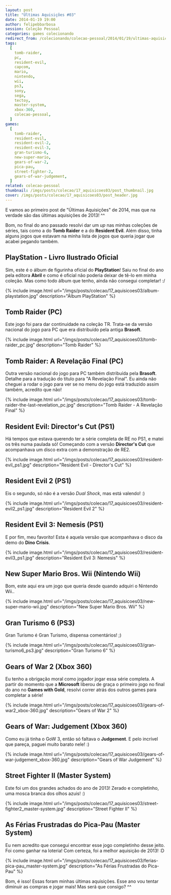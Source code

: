 ```yaml
---
layout: post
title: "Últimas Aquisições #03"
date: 2014-01-19 19:00
author: felipebbarbosa
session: Coleção Pessoal
categories: games colecionando
redirect_from: /colecionando/colecao-pessoal/2014/01/19/ultimas-aquisicoes-03.html
tags:
  [
    tomb-raider,
    pc,
    resident-evil,
    capcom,
    mario,
    nintendo,
    wii,
    ps3,
    sony,
    sega,
    tectoy,
    master-system,
    xbox-360,
    colecao-pessoal,
  ]
games:
  [
    tomb-raider,
    resident-evil,
    resident-evil-2,
    resident-evil-3,
    gran-turismo-6,
    new-super-mario,
    gears-of-war-2,
    pica-pau,
    street-fighter-2,
    gears-of-war-judgement,
  ]
related: colecao-pessoal
thumbnail: /imgs/posts/colecao/17_aquisicoes03/post_thumbnail.jpg
cover: /imgs/posts/colecao/17_aquisicoes03/post_header.jpg
---
```


E vamos ao primeiro post de "Últimas Aquisições" de 2014, mas que na verdade são das últimas aquisições de 2013! ^^

Bom, no final do ano passado resolvi dar um _up_ nas minhas coleções de séries, tais como a do **Tomb Raider** e a do **Resident Evil**. Além disso, tinha alguns jogos que estavam na minha lista de jogos que queria jogar que acabei pegando também.

<!--more-->

## PlayStation - Livro Ilustrado Oficial

Sim, este é o álbum de figurinha oficial do **PlayStation**! Saiu no final do ano pela editora **Abril** e como é oficial não poderia deixar de tê-lo em minha coleção. Mas como todo álbum que tenho, ainda não consegui completar! :/

{% include image.html url="/imgs/posts/colecao/17_aquisicoes03/album-playstation.jpg" description="Álbum PlayStation" %}

## Tomb Raider (PC)

Este jogo foi para dar continuidade na coleção TR. Trata-se da versão nacional do jogo para PC que era distribuído pela antiga **Brasoft**.

{% include image.html url="/imgs/posts/colecao/17_aquisicoes03/tomb-raider_pc.jpg" description="Tomb Raider" %}

## Tomb Raider: A Revelação Final (PC)

Outra versão nacional do jogo para PC também distribuída pela **Brasoft**. Detalhe para a tradução do título para "A Revelação Final". Eu ainda não cheguei a rodar o jogo para ver se no menu do jogo está traduzido assim também, acredito que não!

{% include image.html url="/imgs/posts/colecao/17_aquisicoes03/tomb-raider-the-last-revelation_pc.jpg" description="Tomb Raider - A Revelação Final" %}

## Resident Evil: Director's Cut (PS1)

Há tempos que estava querendo ter a série completa de RE no PS1, e matei os três numa paulada só! Começando com a versão **Director's Cut** que acompanhava um disco extra com a demonstração de RE2.

{% include image.html url="/imgs/posts/colecao/17_aquisicoes03/resident-evil_ps1.jpg" description="Resident Evil - Director's Cut" %}

## Resident Evil 2 (PS1)

Eis o segundo, só não é a versão _Dual Shock_, mas está valendo! :)

{% include image.html url="/imgs/posts/colecao/17_aquisicoes03/resident-evil2_ps1.jpg" description="Resident Evil 2" %}

## Resident Evil 3: Nemesis (PS1)

E por fim, meu favorito! Esta é aquela versão que acompanhava o disco da demo do **Dino Crisis**.

{% include image.html url="/imgs/posts/colecao/17_aquisicoes03/resident-evil3_ps1.jpg" description="Resident Evil 3: Nemesis" %}

## New Super Mario Bros. Wii (Nintendo Wii)

Bom, este aqui era um jogo que queria desde quando adquiri o Nintendo Wii..

{% include image.html url="/imgs/posts/colecao/17_aquisicoes03/new-super-mario-wii.jpg" description="New Super Mario Bros. Wii" %}

## Gran Turismo 6 (PS3)

Gran Turismo é Gran Turismo, dispensa comentários! ;)

{% include image.html url="/imgs/posts/colecao/17_aquisicoes03/gran-turismo6_ps3.jpg" description="Gran Turismo 6" %}

## Gears of War 2 (Xbox 360)

Eu tenho a obrigação moral como jogador jogar essa série completa. A partir do momento que a **Microsoft** liberou de graça o primeiro jogo no final do ano no **Games with Gold**, resolvi correr atrás dos outros games para completar a série!

{% include image.html url="/imgs/posts/colecao/17_aquisicoes03/gears-of-war2_xbox-360.jpg" description="Gears of War 2" %}

## Gears of War: Judgement (Xbox 360)

Como eu já tinha o GoW 3, então só faltava o **Judgement**. E pelo incrível que pareça, paguei muito barato nele! :)

{% include image.html url="/imgs/posts/colecao/17_aquisicoes03/gears-of-war-judgement_xbox-360.jpg" description="Gears of War Judgement" %}

## Street Fighter II (Master System)

Este foi um dos grandes achados do ano de 2013! Zerado e completinho, uma mosca branca dos olhos azuis! :)

{% include image.html url="/imgs/posts/colecao/17_aquisicoes03/street-fighter2_master-system.jpg" description="Street Fighter II" %}

## As Férias Frustradas do Pica-Pau (Master System)

Eu nem acredito que consegui encontrar esse jogo completinho desse jeito. Foi como ganhar na loteria!
Com certeza, foi a melhor aquisição de 2013! :D

{% include image.html url="/imgs/posts/colecao/17_aquisicoes03/ferias-pica-pau_master-system.jpg" description="As Férias Frustradas do Pica-Pau" %}

Bom, é isso! Essas foram minhas últimas aquisições. Esse ano vou tentar diminuir as compras e jogar mais! Mas será que consigo? ^^
